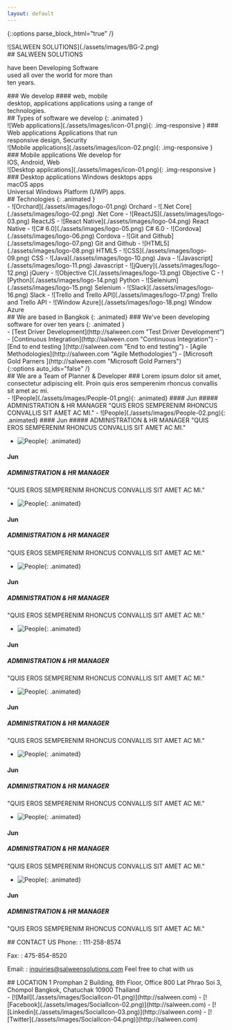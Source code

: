 ```yaml
---
layout: default
---
```


{::options parse_block_html="true" /}
<section class="content-services" id="SERVICES">
<div class="clearfix container company-wrapper">
<div class="company-images animated">
![SALWEEN SOLUTIONS](./assets/images/BG-2.png)
</div>
<div class="company-text animated">
<div class="text-salween">
## SALWEEN SOLUTIONS

have been <span>Developing Software</span><br />
used all over the world for more than<br />
ten years.

</div>
### We develop
#### web, mobile<br />desktop, applications
applications using a range of<br />technologies.
</div>
<div class="bounce-arrow">
<a href="#Technologies" class="scroll">
<i class="fa glyphicon glyphicon-menu-down"></i>
<i class="fa glyphicon glyphicon-menu-down"></i>
</a>
</div>
</div>
<div class="software-wrapper">
<div class="container">
<div class="title-software-inner">
## Types of software we develop
{: .animated }
<section class="image-wrapper img01 animated">
![Web applications](./assets/images/icon-01.png){: .img-responsive }
### Web applications
Applications that run<br /> responsive design, Security
</section>
<section class="image-wrapper img02 animated">
![Mobile applications](./assets/images/icon-02.png){: .img-responsive }
### Mobile applications
We develop for<br /> IOS, Android, Web
</section>
<section class="image-wrapper img03 animated">
![Desktop applications](./assets/images/icon-01.png){: .img-responsive }
### Desktop applications
Windows desktops apps<br> macOS apps<br> Universal Windows Platform (UWP) apps.
</section>
</div>
</div>
</div>
<section id="Technologies" class="technologies-wrapper">
## Technologies
{: .animated }
<div class="container">
<div class="technologies-inner ">
<div class="animated">
- ![Orchard](./assets/images/logo-01.png)  
Orchard
- ![.Net Core](./assets/images/logo-02.png)  
.Net Core
- ![ReactJS](./assets/images/logo-03.png)  
ReactJS
- ![React Native](./assets/images/logo-04.png)  
React Native
- ![C# 6.0](./assets/images/logo-05.png)  
C# 6.0
- ![Cordova](./assets/images/logo-06.png)  
Cordova
- ![Git and Github](./assets/images/logo-07.png)  
Git and Github
- ![HTML5](./assets/images/logo-08.png)  
HTML5
- ![CSS](./assets/images/logo-09.png)  
CSS
- ![Java](./assets/images/logo-10.png)  
Java
- ![Javascript](./assets/images/logo-11.png)  
Javascript
- ![jQuery](./assets/images/logo-12.png)  
jQuery
- ![Objective C](./assets/images/logo-13.png)  
Objective C
- ![Python](./assets/images/logo-14.png)  
Python
- ![Selenium](./assets/images/logo-15.png)  
Selenium
- ![Slack](./assets/images/logo-16.png)  
Slack
- ![Trello and Trello API](./assets/images/logo-17.png)  
Trello and Trello API
- ![Window Azure](./assets/images/logo-18.png)  
Window Azure
</div>
</div>
</div>
<div class="bounce-arrow">
<a href="#TEAM" class="scroll">
<i class="fa glyphicon glyphicon-menu-down"></i>
<i class="fa glyphicon glyphicon-menu-down"></i>
</a>
</div>
</section>
<div class="based-area">
<div class="area-inner">
<div class="container">
## We are based in Bangkok
{: .animated}
### We've been developing software for over ten years
{: .animated }
<div class="animated based-area-link">
- [Test Driver Development](http://salween.com "Test Driver Development")    
- [Continuous Integration](http://salween.com "Continuous Integration")    
- [End to end testing ](http://salween.com "End to end testing")   
- [Agile Methodologies](http://salween.com "Agile Methodologies")  
- [Microsoft Gold Parners ](http://salween.com "Microsoft Gold Parners")  
</div>  
</div>
</div>
</div>
</section>
<section class="content-team" id="TEAM">
{::options auto_ids="false" /}
<div class="animated">
## We are a Team of Planner & Developer
### Lorem ipsum dolor sit amet, consectetur adipiscing elit. Proin quis eros semperenim rhoncus convallis sit amet ac mi.
</div>
- ![People](./assets/images/People-01.png){:  .animated}
#### Jun    
##### ADMINISTRATION & HR MANAGER
"QUIS EROS SEMPERENIM RHONCUS CONVALLIS SIT AMET AC MI."
- ![People](./assets/images/People-02.png){: .animated}  
#### Jun    
##### ADMINISTRATION & HR MANAGER
"QUIS EROS SEMPERENIM RHONCUS CONVALLIS SIT AMET AC MI."

- ![People](./assets/images/People-03.png){: .animated}  
#### Jun    
##### ADMINISTRATION & HR MANAGER
"QUIS EROS SEMPERENIM RHONCUS CONVALLIS SIT AMET AC MI."

- ![People](./assets/images/People-04.png){: .animated}  
#### Jun    
##### ADMINISTRATION & HR MANAGER
"QUIS EROS SEMPERENIM RHONCUS CONVALLIS SIT AMET AC MI."

- ![People](./assets/images/People-05.png){: .animated}
#### Jun    
##### ADMINISTRATION & HR MANAGER
"QUIS EROS SEMPERENIM RHONCUS CONVALLIS SIT AMET AC MI."

- ![People](./assets/images/People-06.png){: .animated}
#### Jun    
##### ADMINISTRATION & HR MANAGER
"QUIS EROS SEMPERENIM RHONCUS CONVALLIS SIT AMET AC MI."

- ![People](./assets/images/People-07.png){: .animated}
#### Jun    
##### ADMINISTRATION & HR MANAGER
"QUIS EROS SEMPERENIM RHONCUS CONVALLIS SIT AMET AC MI."

- ![People](./assets/images/People-01.png){: .animated}
#### Jun    
##### ADMINISTRATION & HR MANAGER
"QUIS EROS SEMPERENIM RHONCUS CONVALLIS SIT AMET AC MI."

- ![People](./assets/images/People-02.png){: .animated}
#### Jun    
##### ADMINISTRATION & HR MANAGER
"QUIS EROS SEMPERENIM RHONCUS CONVALLIS SIT AMET AC MI."

- ![People](./assets/images/People-03.png){: .animated}
#### Jun    
##### ADMINISTRATION & HR MANAGER
"QUIS EROS SEMPERENIM RHONCUS CONVALLIS SIT AMET AC MI."
</section>
<section class="content-contact-us" id="ABOUT">
<div id="google-map">
</div>
</section>
<footer id="CONTACT">
<div class="container">
<section>
## CONTACT US
Phone:
: 111-258-8574  

Fax:
: 475-854-8520

Email:
: inquiries@salweensolutions.com
Feel free to chat with us
</section>
<section>
## LOCATION
1 Promphan 2 Building, 8th Floor, Office 800  
Lat Phrao Soi 3, Chompol  
Bangkok, Chatuchak 10900  
Thailand
</section>
<section class="social-link">
- [![Mail](./assets/images/SocialIcon-01.png)](http://salween.com)
- [![Facebook](./assets/images/SocialIcon-02.png)](http://salween.com)
- [![Linkedin](./assets/images/SocialIcon-03.png)](http://salween.com)
- [![Twitter](./assets/images/SocialIcon-04.png)](http://salween.com)
</section>
</div>
</footer>
